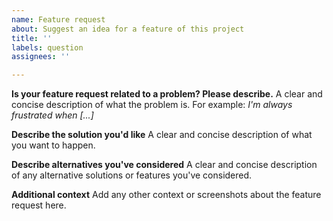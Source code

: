 ```yaml
---
name: Feature request
about: Suggest an idea for a feature of this project
title: ''
labels: question
assignees: ''

---
```


**Is your feature request related to a problem? Please describe.**
A clear and concise description of what the problem is. For example: _I'm always frustrated when [...]_

**Describe the solution you'd like**
A clear and concise description of what you want to happen.

**Describe alternatives you've considered**
A clear and concise description of any alternative solutions or features you've considered.

**Additional context**
Add any other context or screenshots about the feature request here.
